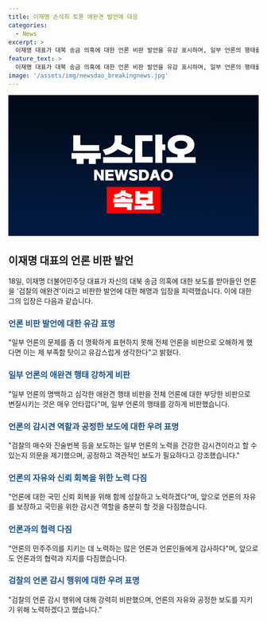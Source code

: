 ```yaml
---
title: 이재명 손석희 토론 애완견 발언에 대응
categories:
  - News
excerpt: >
  이재명 대표가 대북 송금 의혹에 대한 언론 비판 발언을 유감 표시하며, 일부 언론의 행태를 강하게 비판했습니다. 그는 검찰 발의 보도를 무시하며 언론의 역할과 책임에 대해 호소했습니다. 또한, 언론과 국민 모두가 성찰해야 할 점을 강조하며, 앞으로 더 나은 언론 환경을 위해 노력할 것을 다짐했습니다.
feature_text: >
  이재명 대표가 대북 송금 의혹에 대한 언론 비판 발언을 유감 표시하며, 일부 언론의 행태를 강하게 비판했습니다. 그는 검찰 발의 보도를 무시하며 언론의 역할과 책임에 대해 호소했습니다. 또한, 언론과 국민 모두가 성찰해야 할 점을 강조하며, 앞으로 더 나은 언론 환경을 위해 노력할 것을 다짐했습니다.
image: '/assets/img/newsdao_breakingnews.jpg'
---
```


<p><img src="/assets/img/newsdao_breakingnews.jpg" alt="pcversion 속보" /></p>

<h2 data-ke-size="size26">이재명 대표의 언론 비판 발언</h2>

<p data-ke-size="size16">18일, 이재명 더불어민주당 대표가 자신의 대북 송금 의혹에 대한 보도를 받아들인 언론을 '검찰의 애완견'이라고 비판한 발언에 대한 해명과 입장을 피력했습니다. 이에 대한 그의 입장은 다음과 같습니다.</p>

<h3><b><span style="color: #1a5490;">언론 비판 발언에 대한 유감 표명</span></b></h3>

<p data-ke-size="size16">"일부 언론의 문제를 좀 더 명확하게 표현하지 못해 전체 언론을 비판으로 오해하게 했다면 이는 제 부족함 탓이고 유감스럽게 생각한다"고 밝혔다.</p>

<h3><b><span style="color: #1a5490;">일부 언론의 애완견 행태 강하게 비판</span></b></h3>

<p data-ke-size="size16">"일부 언론의 명백하고 심각한 애완견 행태 비판을 전체 언론에 대한 부당한 비판으로 변질시키는 것은 매우 안타깝다"며, 일부 언론의 행태를 강하게 비판했습니다.</p>

<h3><b><span style="color: #1a5490;">언론의 감시견 역할과 공정한 보도에 대한 우려 표명</span></b></h3>

<p data-ke-size="size16">"검찰의 매수와 진술번복 등을 보도하는 일부 언론의 노력을 건강한 감시견이라고 할 수 있는지 의문을 제기했으며, 공정하고 객관적인 보도가 필요하다고 강조했습니다."</p>

<h3><b><span style="color: #1a5490;">언론의 자유와 신뢰 회복을 위한 노력 다짐</span></b></h3>

<p data-ke-size="size16">"언론에 대한 국민 신뢰 회복을 위해 함께 성찰하고 노력하겠다"며, 앞으로 언론의 자유를 보장하고 국민을 위한 감시견 역할을 충분히 할 것을 다짐했습니다.</p>

<h3><b><span style="color: #1a5490;">언론과의 협력 다짐</span></b></h3>

<p data-ke-size="size16">"언론의 민주주의를 지키는 데 노력하는 많은 언론과 언론인들에게 감사하다"며, 앞으로도 언론과의 협력과 지지를 다짐했습니다.</p>

<h3><b><span style="color: #1a5490;">검찰의 언론 감시 행위에 대한 우려 표명</span></b></h3>

<p data-ke-size="size16">"검찰의 언론 감시 행위에 대해 강력히 비판했으며, 언론의 자유와 공정한 보도를 지키기 위해 노력하겠다고 했습니다."</p>

